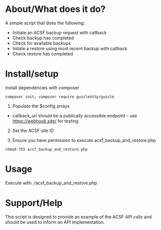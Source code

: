 # About/What does it do?

A simple script that does the following:
- Initiate an ACSF backup request with callback
- Check backup has completed
- Check for available backups
- Initate a restore using most recent backup with callback
- Check restore has completed

# Install/setup

Install dependencies with composer

```composer init; composer require guzzlehttp/guzzle```

1. Populate the $config arrays
- callback_url should be a publically accessible endpoint - use https://webhook.site/ for testing

2. Set the ACSF site ID

3. Ensure you have permission to execute acsf_backup_and_restore.php

```chmod 755 acsf_backup_and_restore.php```

# Usage

Execute with ./acsf_backup_and_restore.php
 
# Support/Help

This script is designed to provide an example of the ACSF API calls and should be used to inform an API implementation.
